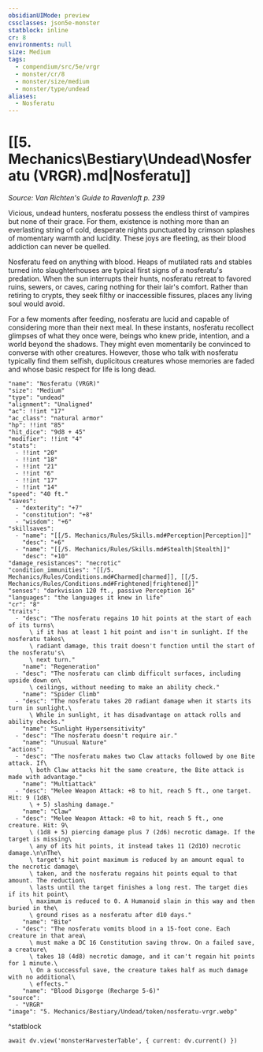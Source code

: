 ```yaml
---
obsidianUIMode: preview
cssclasses: json5e-monster
statblock: inline
cr: 8
environments: null
size: Medium
tags:
  - compendium/src/5e/vrgr
  - monster/cr/8
  - monster/size/medium
  - monster/type/undead
aliases:
  - Nosferatu
---
```

# [[5. Mechanics\Bestiary\Undead\Nosferatu (VRGR).md|Nosferatu]]
*Source: Van Richten's Guide to Ravenloft p. 239*

Vicious, undead hunters, nosferatu possess the endless thirst of vampires but none of their grace. For them, existence is nothing more than an everlasting string of cold, desperate nights punctuated by crimson splashes of momentary warmth and lucidity. These joys are fleeting, as their blood addiction can never be quelled.

Nosferatu feed on anything with blood. Heaps of mutilated rats and stables turned into slaughterhouses are typical first signs of a nosferatu's predation. When the sun interrupts their hunts, nosferatu retreat to favored ruins, sewers, or caves, caring nothing for their lair's comfort. Rather than retiring to crypts, they seek filthy or inaccessible fissures, places any living soul would avoid.

For a few moments after feeding, nosferatu are lucid and capable of considering more than their next meal. In these instants, nosferatu recollect glimpses of what they once were, beings who knew pride, intention, and a world beyond the shadows. They might even momentarily be convinced to converse with other creatures. However, those who talk with nosferatu typically find them selfish, duplicitous creatures whose memories are faded and whose basic respect for life is long dead.

```statblock
"name": "Nosferatu (VRGR)"
"size": "Medium"
"type": "undead"
"alignment": "Unaligned"
"ac": !!int "17"
"ac_class": "natural armor"
"hp": !!int "85"
"hit_dice": "9d8 + 45"
"modifier": !!int "4"
"stats":
  - !!int "20"
  - !!int "18"
  - !!int "21"
  - !!int "6"
  - !!int "17"
  - !!int "14"
"speed": "40 ft."
"saves":
  - "dexterity": "+7"
  - "constitution": "+8"
  - "wisdom": "+6"
"skillsaves":
  - "name": "[[/5. Mechanics/Rules/Skills.md#Perception|Perception]]"
    "desc": "+6"
  - "name": "[[/5. Mechanics/Rules/Skills.md#Stealth|Stealth]]"
    "desc": "+10"
"damage_resistances": "necrotic"
"condition_immunities": "[[/5. Mechanics/Rules/Conditions.md#Charmed|charmed]], [[/5. Mechanics/Rules/Conditions.md#Frightened|frightened]]"
"senses": "darkvision 120 ft., passive Perception 16"
"languages": "the languages it knew in life"
"cr": "8"
"traits":
  - "desc": "The nosferatu regains 10 hit points at the start of each of its turns\
      \ if it has at least 1 hit point and isn't in sunlight. If the nosferatu takes\
      \ radiant damage, this trait doesn't function until the start of the nosferatu's\
      \ next turn."
    "name": "Regeneration"
  - "desc": "The nosferatu can climb difficult surfaces, including upside down on\
      \ ceilings, without needing to make an ability check."
    "name": "Spider Climb"
  - "desc": "The nosferatu takes 20 radiant damage when it starts its turn in sunlight.\
      \ While in sunlight, it has disadvantage on attack rolls and ability checks."
    "name": "Sunlight Hypersensitivity"
  - "desc": "The nosferatu doesn't require air."
    "name": "Unusual Nature"
"actions":
  - "desc": "The nosferatu makes two Claw attacks followed by one Bite attack. If\
      \ both Claw attacks hit the same creature, the Bite attack is made with advantage."
    "name": "Multiattack"
  - "desc": "Melee Weapon Attack: +8 to hit, reach 5 ft., one target. Hit: 9 (1d8\
      \ + 5) slashing damage."
    "name": "Claw"
  - "desc": "Melee Weapon Attack: +8 to hit, reach 5 ft., one creature. Hit: 9\
      \ (1d8 + 5) piercing damage plus 7 (2d6) necrotic damage. If the target is missing\
      \ any of its hit points, it instead takes 11 (2d10) necrotic damage.\n\nThe\
      \ target's hit point maximum is reduced by an amount equal to the necrotic damage\
      \ taken, and the nosferatu regains hit points equal to that amount. The reduction\
      \ lasts until the target finishes a long rest. The target dies if its hit point\
      \ maximum is reduced to 0. A Humanoid slain in this way and then buried in the\
      \ ground rises as a nosferatu after d10 days."
    "name": "Bite"
  - "desc": "The nosferatu vomits blood in a 15-foot cone. Each creature in that area\
      \ must make a DC 16 Constitution saving throw. On a failed save, a creature\
      \ takes 18 (4d8) necrotic damage, and it can't regain hit points for 1 minute.\
      \ On a successful save, the creature takes half as much damage with no additional\
      \ effects."
    "name": "Blood Disgorge (Recharge 5-6)"
"source":
  - "VRGR"
"image": "5. Mechanics/Bestiary/Undead/token/nosferatu-vrgr.webp"
```
^statblock

```dataviewjs
await dv.view('monsterHarvesterTable', { current: dv.current() })
```
